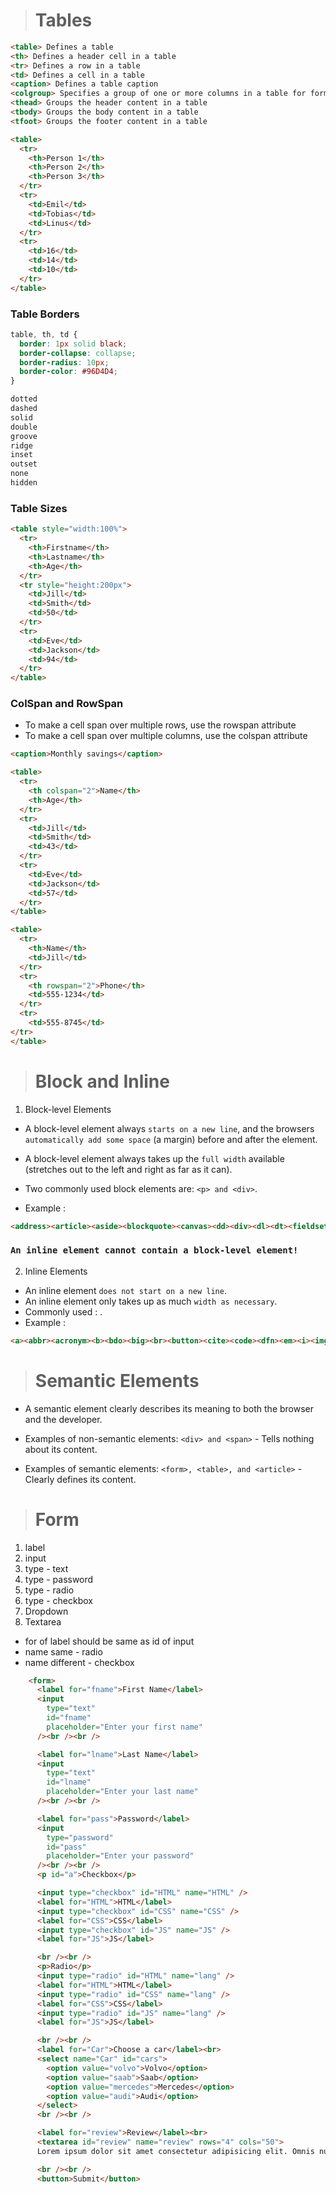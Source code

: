 > # Tables
```html
<table>	Defines a table
<th> Defines a header cell in a table
<tr> Defines a row in a table
<td> Defines a cell in a table
<caption> Defines a table caption
<colgroup> Specifies a group of one or more columns in a table for formatting
<thead> Groups the header content in a table
<tbody>	Groups the body content in a table
<tfoot>	Groups the footer content in a table
```
```html
<table>
  <tr>
    <th>Person 1</th>
    <th>Person 2</th>
    <th>Person 3</th>
  </tr>
  <tr>
    <td>Emil</td>
    <td>Tobias</td>
    <td>Linus</td>
  </tr>
  <tr>
    <td>16</td>
    <td>14</td>
    <td>10</td>
  </tr>
</table>
```
### Table Borders
```css
table, th, td {
  border: 1px solid black;
  border-collapse: collapse;
  border-radius: 10px;
  border-color: #96D4D4;
}

dotted     
dashed     
solid     
double     
groove     
ridge     
inset     
outset     
none     
hidden  
```
### Table Sizes
```html
<table style="width:100%">
  <tr>
    <th>Firstname</th>
    <th>Lastname</th>
    <th>Age</th>
  </tr>
  <tr style="height:200px">
    <td>Jill</td>
    <td>Smith</td>
    <td>50</td>
  </tr>
  <tr>
    <td>Eve</td>
    <td>Jackson</td>
    <td>94</td>
  </tr>
</table>
```
### ColSpan and RowSpan
* To make a cell span over multiple rows, use the rowspan attribute
* To make a cell span over multiple columns, use the colspan attribute
```html
<caption>Monthly savings</caption>

<table>
  <tr>
    <th colspan="2">Name</th>
    <th>Age</th>
  </tr>
  <tr>
    <td>Jill</td>
    <td>Smith</td>
    <td>43</td>
  </tr>
  <tr>
    <td>Eve</td>
    <td>Jackson</td>
    <td>57</td>
  </tr>
</table>
```
```html
<table>
  <tr>
    <th>Name</th>
    <td>Jill</td>
  </tr>
  <tr>
    <th rowspan="2">Phone</th>
    <td>555-1234</td>
  </tr>
  <tr>
    <td>555-8745</td>
</tr>
</table>
```
> # Block and Inline
1. Block-level Elements
* A block-level element always `starts on a new line`, and the browsers `automatically add some space` (a margin) before and after the element.

* A block-level element always takes up the `full width` available (stretches out to the left and right as far as it can).

* Two commonly used block elements are: `<p> and <div>`.
* Example : 
```html
<address><article><aside><blockquote><canvas><dd><div><dl><dt><fieldset><figcaption><figure><footer><form><h1>-<h6><header><hr><li><main><nav><noscript><ol><p><pre><section><table><tfoot><ul><video>
```
### `An inline element cannot contain a block-level element!`

2. Inline Elements
* An inline element `does not start on a new line`.
* An inline element only takes up as much `width as necessary`.
* Commonly used : <span>.
* Example : 
```html
<a><abbr><acronym><b><bdo><big><br><button><cite><code><dfn><em><i><img><input><kbd><label><map><object><output><q><samp><script><select><small><span><strong><sub><sup><textarea><time><tt><var>
```


># Semantic Elements
* A semantic element clearly describes its meaning to both the browser and the developer.

* Examples of non-semantic elements: `<div> and <span>` - Tells nothing about its content.

* Examples of semantic elements: `<form>, <table>, and <article>` - Clearly defines its content.

># Form
1. label
2. input
3. type - text
4. type - password
5. type - radio
6. type - checkbox
7. Dropdown
8. Textarea

* for of label should be same as id of input
* name same - radio
* name different - checkbox

```html
    <form>
      <label for="fname">First Name</label>
      <input
        type="text"
        id="fname"
        placeholder="Enter your first name"
      /><br /><br />

      <label for="lname">Last Name</label>
      <input
        type="text"
        id="lname"
        placeholder="Enter your last name"
      /><br /><br />

      <label for="pass">Password</label>
      <input
        type="password"
        id="pass"
        placeholder="Enter your password"
      /><br /><br />
      <p id="a">Checkbox</p>

      <input type="checkbox" id="HTML" name="HTML" />
      <label for="HTML">HTML</label>
      <input type="checkbox" id="CSS" name="CSS" />
      <label for="CSS">CSS</label>
      <input type="checkbox" id="JS" name="JS" />
      <label for="JS">JS</label>

      <br /><br />
      <p>Radio</p>
      <input type="radio" id="HTML" name="lang" />
      <label for="HTML">HTML</label>
      <input type="radio" id="CSS" name="lang" />
      <label for="CSS">CSS</label>
      <input type="radio" id="JS" name="lang" />
      <label for="JS">JS</label>

      <br /><br />
      <label for="Car">Choose a car</label><br>
      <select name="Car" id="cars">
        <option value="volvo">Volvo</option>
        <option value="saab">Saab</option>
        <option value="mercedes">Mercedes</option>
        <option value="audi">Audi</option>
      </select>
      <br /><br />

      <label for="review">Review</label><br>
      <textarea id="review" name="review" rows="4" cols="50">
      Lorem ipsum dolor sit amet consectetur adipisicing elit. Omnis nulla iure ex voluptatem, earum alias perferendis exercitationem dignissimos perspiciatis rerum corporis voluptatibus, eum quibusdam mollitia, facilis voluptate aut vitae aperiam?</textarea>

      <br /><br />
      <button>Submit</button>
```